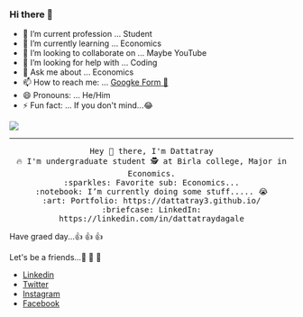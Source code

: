 ### Hi there 👋



- 🔭 I’m current profession ... Student
- 🌱 I’m currently learning ... Economics
- 👯 I’m looking to collaborate on ... Maybe YouTube
- 🤔 I’m looking for help with ... Coding
- 💬 Ask me about ...   Economics
- 📫 How to reach me: ... [Googke Form 📑 ](https://surveyheart.com/form/5e7d9e334bcc5e6e06a95a2b#welcome)
- 😄 Pronouns: ... He/Him
- ⚡ Fun fact: ... If you don't mind...😂

<img src="https://github.com/dattatray3/DattatrayDagale/blob/main/Banner.png"/>
 <hr></hr>
<p align="center">
  <samp>
    Hey 👋 there, I'm Dattatray <br>
    🔥 I'm undergraduate student 🕵️‍ at Birla college, Major in Economics. <br>
    :sparkles: Favorite sub: Economics... <br>
    :notebook: I’m currently doing some stuff..... 😭  <br>
    :art: Portfolio: https://dattatray3.github.io/ <br>
    :briefcase: LinkedIn: https://linkedin.com/in/dattatraydagale <br>
  </samp>
</p>

Have graed day...👍 👍 👍 

Let's be a friends...👏 👏 👏 
<footer>
							<ul class="icons">
								<li><a href="https://www.linkedin.com/in/dattatray-dagale-962135181" class="icon brands fa-linkedin">Linkedin</a></li>
								<li><a href="https://mobile.twitter.com/DattatrayDagale" class="icon brands fa-twitter">Twitter</a></li>
								<li><a href="https://www.instagram.com/dattatray_dagale/" class="icon brands fa-instagram">Instagram</a></li>
								<li><a href="https://www.facebook.com/DagaleDattatray/" class="icon brands fa-facebook-f">Facebook</a></li>
							</ul>
						</footer>
            
            
 
					
				
				

